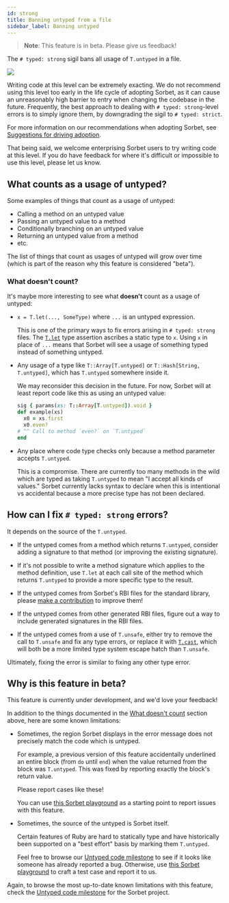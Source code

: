 ```yaml
---
id: strong
title: Banning untyped from a file
sidebar_label: Banning untyped
---
```


> **Note**: This feature is in beta. Please give us feedback!

The `# typed: strong` sigil bans all usage of `T.untyped` in a file.

![](/img/strong.png)

Writing code at this level can be extremely exacting. We do not recommend using
this level too early in the life cycle of adopting Sorbet, as it can cause an
unreasonably high barrier to entry when changing the codebase in the future.
Frequently, the best approach to dealing with `# typed: strong`-level errors is
to simply ignore them, by downgrading the sigil to `# typed: strict`.

For more information on our recommendations when adopting Sorbet, see
[Suggestions for driving adoption](metrics.md#suggestions-for-driving-adoption).

That being said, we welcome enterprising Sorbet users to try writing code at
this level. If you do have feedback for where it's difficult or impossible to
use this level, please let us know.

## What counts as a usage of untyped?

Some examples of things that count as a usage of untyped:

- Calling a method on an untyped value
- Passing an untyped value to a method
- Conditionally branching on an untyped value
- Returning an untyped value from a method
- etc.

The list of things that count as usages of untyped will grow over time (which is
part of the reason why this feature is considered "beta").

### What doesn't count?

It's maybe more interesting to see what **doesn't** count as a usage of untyped:

- `x = T.let(..., SomeType)` where `...` is an untyped expression.

  This is one of the primary ways to fix errors arising in `# typed: strong`
  files. The [`T.let`](type-assertions.md) type assertion ascribes a static type
  to `x`. Using `x` in place of `...` means that Sorbet will see a usage of
  something typed instead of something untyped.

- Any usage of a type like `T::Array[T.untyped]` or
  `T::Hash[String, T.untyped]`, which has `T.untyped` somewhere inside it.

  We may reconsider this decision in the future. For now, Sorbet will at least
  report code like this as using an untyped value:

  ```ruby
  sig { params(xs: T::Array[T.untyped]).void }
  def example(xs)
    x0 = xs.first
    x0.even?
  # ^^ Call to method `even?` on `T.untyped`
  end
  ```

- Any place where code type checks only because a method parameter accepts
  `T.untyped`.

  This is a compromise. There are currently too many methods in the wild which
  are typed as taking `T.untyped` to mean "I accept all kinds of values." Sorbet
  currently lacks syntax to declare when this is intentional vs accidental
  because a more precise type has not been declared.

## How can I fix `# typed: strong` errors?

It depends on the source of the `T.untyped`.

- If the untyped comes from a method which returns `T.untyped`, consider adding
  a signature to that method (or improving the existing signature).

- If it's not possible to write a method signature which applies to the method
  definition, use `T.let` at each call site of the method which returns
  `T.untyped` to provide a more specific type to the result.

- If the untyped comes from Sorbet's RBI files for the standard library, please
  [make a contribution](faq.md#it-looks-like-sorbets-types-for-the-stdlib-are-wrong)
  to improve them!

- If the untyped comes from other generated RBI files, figure out a way to
  include generated signatures in the RBI files.

- If the untyped comes from a use of `T.unsafe`, either try to remove the call
  to `T.unsafe` and fix any type errors, or replace it with [`T.cast`], which
  will both be a more limited type system escape hatch than `T.unsafe`.

Ultimately, fixing the error is similar to fixing any other type error.

[`T.cast`]: type-assertions.md#tcast

## Why is this feature in beta?

This feature is currently under development, and we'd love your feedback!

In addition to the things documented in the
[What doesn't count](#what-doesnt-count) section above, here are some known
limitations:

- Sometimes, the region Sorbet displays in the error message does not precisely
  match the code which is untyped.

  For example, a previous version of this feature accidentally underlined an
  entire block (from `do` until `end`) when the value returned from the block
  was `T.untyped`. This was fixed by reporting exactly the block's return value.

  Please report cases like these!

  You can use [this Sorbet playground] as a starting point to report issues with
  this feature.

- Sometimes, the source of the untyped is Sorbet itself.

  Certain features of Ruby are hard to statically type and have historically
  been supported on a "best effort" basis by marking them `T.untyped`.

  Feel free to browse our [Untyped code milestone] to see if it looks like
  someone has already reported a bug. Otherwise, use [this Sorbet playground] to
  craft a test case and report it to us.

Again, to browse the most up-to-date known limitations with this feature, check
the [Untyped code milestone] for the Sorbet project.

[this sorbet playground]:
  https://sorbet.run/#%23%20typed%3A%20strong%0A%23%20To%20report%20an%20issue%2C%20click%20%22Examples%20%E2%98%B0%20%3E%20Create%20issue%20with%20example%22%0A%0AT.unsafe%28nil%29.foo
[this faq entry]: faq#it-looks-like-sorbets-types-for-the-stdlib-are-wrong
[untyped code milestone]: https://github.com/sorbet/sorbet/milestone/20
